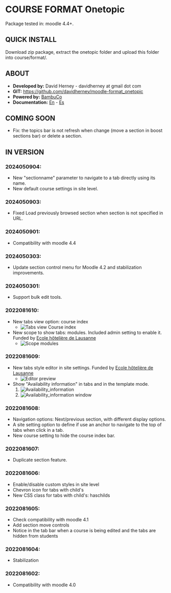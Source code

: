 # COURSE FORMAT Onetopic

Package tested in: moodle 4.4+.

## QUICK INSTALL
Download zip package, extract the onetopic folder and upload this folder into course/format/.

## ABOUT
* **Developed by:** David Herney - davidherney at gmail dot com
* **GIT:** https://github.com/davidherney/moodle-format_onetopic
* **Powered by:** [BambuCo](https://bambuco.co/)
* **Documentation:** [En](https://bambuco.co/onetopic-en/) - [Es](https://bambuco.co/onetopic/)

## COMING SOON
* Fix: the topics bar is not refresh when change (move a section in boost sections bar) or delete a section.

## IN VERSION

### 2024050904:
* New "sectionname" parameter to navigate to a tab directly using its name.
* New default course settings in site level.

### 2024050903:
* Fixed Load previously browsed section when section is not specified in URL.

### 2024050901:
* Compatibility with moodle 4.4

### 2024050303:
* Update section control menu for Moodle 4.2 and stabilization improvements.

### 2024050301:
* Support bulk edit tools.

### 2022081610:
* New tabs view option: course index
  * ![Tabs view Course index](https://boa.nuestroscursos.net/api/c/web/resources/NDU1MEVCNjAtODQ4Qy00RTk3LUI2NzUtOUJBN0E5ODk0QTkyQGJvYS51ZGVhLmVkdS5jbw==/!/onetopic/tabsview_courseindex.png)
* New scope to show tabs: modules. Included admin setting to enable it. Funded by [Ecole hôtelière de Lausanne](https://www.ehl.edu/)
  * ![Scope modules](https://boa.nuestroscursos.net/api/c/web/resources/NDU1MEVCNjAtODQ4Qy00RTk3LUI2NzUtOUJBN0E5ODk0QTkyQGJvYS51ZGVhLmVkdS5jbw==/!/onetopic/tabs_scopemodules.png)

### 2022081609:
* New tabs style editor in site settings. Funded by [Ecole hôtelière de Lausanne](https://www.ehl.edu/)
  * ![Editor preview](https://boa.nuestroscursos.net/api/c/web/resources/NDU1MEVCNjAtODQ4Qy00RTk3LUI2NzUtOUJBN0E5ODk0QTkyQGJvYS51ZGVhLmVkdS5jbw==/!/onetopic/tabs_styles_editor.png)
* Show "Availability information" in tabs and in the template mode.
  1. ![Availability_information](https://boa.nuestroscursos.net/api/c/web/resources/NDU1MEVCNjAtODQ4Qy00RTk3LUI2NzUtOUJBN0E5ODk0QTkyQGJvYS51ZGVhLmVkdS5jbw==/!/onetopic/tpl_availability_information.png)
  2. ![Availability_information window](https://boa.nuestroscursos.net/api/c/web/resources/NDU1MEVCNjAtODQ4Qy00RTk3LUI2NzUtOUJBN0E5ODk0QTkyQGJvYS51ZGVhLmVkdS5jbw==/!/onetopic/tpl_availability_information_window.png)

### 2022081608:
* Navigation options: Next/previous section, with different display options.
* A site setting option to define if use an anchor to navigate to the top of tabs when click in a tab.
* New course setting to hide the course index bar.

### 2022081607:
* Duplicate section feature.

### 2022081606:
* Enable/disable custom styles in site level
* Chevron icon for tabs with child's
* New CSS class for tabs with child's: haschilds

### 2022081605:
* Check compatibility with moodle 4.1
* Add section move controls
* Notice in the tab bar when a course is being edited and the tabs are hidden from students

### 2022081604:
* Stabilization

### 2022081602:
* Compatibility with moodle 4.0
